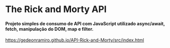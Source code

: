 # The Rick and Morty API

####  Projeto simples de consumo de API com JavaScript utilizado async/await, fetch, manipulação do DOM, map e filter.

https://gedeonramiro.github.io/API-Rick-and-Morty/src/index.html